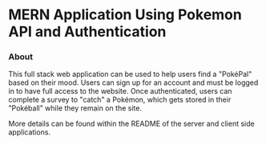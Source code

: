 # MERN Application Using Pokemon API and Authentication

### About
This full stack web application can be used to help users find a "PokéPal" based on their mood. Users can sign up for an account and must be logged in to have full access to the website. Once authenticated, users can complete a survey to "catch" a Pokémon, which gets stored in their "Pokéball" while they remain on the site. 

More details can be found within the README of the server and client side applications.